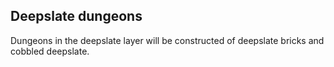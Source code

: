 ## Deepslate dungeons

Dungeons in the deepslate layer will be constructed of deepslate bricks and cobbled deepslate.